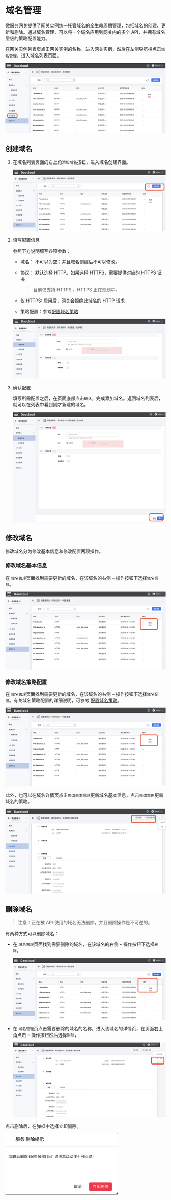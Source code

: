 # 域名管理

微服务网关提供了网关实例统一托管域名的全生命周期管理，包括域名的创建、更新和删除。通过域名管理，可以将一个域名应用到网关内的多个 API，并拥有域名层级的策略配置能力。

在网关实例列表页点击网关实例的名称，进入网关实例，然后在左侧导航栏点击`域名管理`，进入域名列表页面。

![进入网关实例](imgs/domain-list.png)

## 创建域名

1. 在域名列表页面的右上角`添加域名`按钮，进入域名创建界面。

    ![添加域名](imgs/create-domain-1.png)

2. 填写配置信息

    参照下方说明填写各项参数：

   - 域名： 不可以为空；并且域名创建后不可以修改。
   - 协议： 默认选择 HTTP。如果选择 HTTPS，需要提供对应的 HTTPS 证书
      > 目前仅支持 HTTPS ，HTTPS 正在规划中。

   - 仅 HTTPS: 启用后，网关会拒绝此域名的 HTTP 请求
   - 策略配置：参考[配置域名策略](domain-policy.md)

    ![添加域名](imgs/create-domain-2.png)

3. 确认配置

    填写所需配置之后，在页面底部点击`确认`，完成添加域名。返回域名列表后，就可以在列表中看到刚才新建的域名。

    ![域名确认](imgs/create-confirm.png)

## 修改域名

修改域名分为修改基本信息和修改配置两项操作。

### 修改域名基本信息

在 `域名管理`页面找到需要更新的域名，在该域名的右侧 **`ⵈ`** 操作按钮下选择`域名信息`。

![在列表页更新基础信息](imgs/update-domain.png)

### 修改域名策略配置

在 `域名管理`页面找到需要更新的域名，在该域名的右侧 **`ⵈ`** 操作按钮下选择`域名配置`。有关域名策略配置的详细说明，可参考 [配置域名策略](../api/api-policy.md)。

![在列表页更新策略配置](imgs/update-domain.png)

此外，也可以在域名详情页点击`修改基本信息`更新域名基本信息，点击`修改策略`更新域名的策略。

![在详情页更新](imgs/update-domain-details.png)

## 删除域名

> 注意：正在被 API 使用的域名无法删除，并且删除操作是不可逆的。

有两种方式可以删除域名：

- 在 `域名管理`页面找到需要删除的域名，在该域名的右侧 **`ⵈ`** 操作按钮下选择`删除`。

  ![在列表页删除](imgs/delete-list.png)

- 在 `域名管理`页点击需要删除的域名的名称，进入该域名的详情页，在页面右上角点击 **`ⵈ`** 操作按钮然后选择`删除`，

  ![在详情页删除](imgs/delete-details.png)

点击删除后，在弹框中选择立即删除。

![删除确认](imgs/delete-confirm.png)
